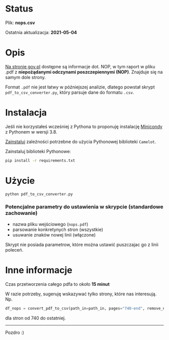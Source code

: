 # Status
Plik: **nops.csv**

Ostatnia aktualizacja: **2021-05-04**

# Opis

[Na stronie gov.pl](https://www.gov.pl/web/szczepimysie/niepozadane-odczyny-poszczepienne) dostępne są informacje dot. NOP, w tym raport w pliku .pdf z **niepożądanymi odczynami poszczepiennymi (NOP)**. Znajduje się na samym dole strony.

Format `.pdf` nie jest łatwy w późniejszej analizie, dlatego powstał skrypt `pdf_to_csv_converter.py`, który parsuje dane do formatu `.csv`. 


# Instalacja

Jeśli nie korzystałeś wcześniej z Pythona to proponuję instalację [Minicondy](https://docs.conda.io/en/latest/miniconda.html) z Pythonem w wersji 3.8.


[Zainstaluj](https://camelot-py.readthedocs.io/en/master/user/install-deps.html#install-deps) zaleźności potrzebne do użycia Pythonowej biblioteki `Camelot`.

Zainstaluj biblioteki Pythonowe:
```bash
pip install -r requirements.txt
```

# Użycie

```bash
python pdf_to_csv_converter.py
```

### Potencjalne parametry do ustawienia w skrypcie (standardowe zachowanie)
* nazwa pliku wejściowego (`nops.pdf`)
* parsowanie konkretynych stron (wszystkie)
* usuwanie znaków nowej linii (włączone)

Skrypt nie posiada parametrow, które można ustawić puszczajac go z linii poleceń.

# Inne informacje
Czas przetworzenia całego pdfa to około **15 minut**

W razie potrzeby, sugeruję wskazywać tylko strony, które nas interesują. Np.
```python
df_nops = convert_pdf_to_csv(path_in=path_in, pages="740-end", remove_new_lines=True) 
```
dla stron od 740 do ostatniej.

---
Pozdro :)